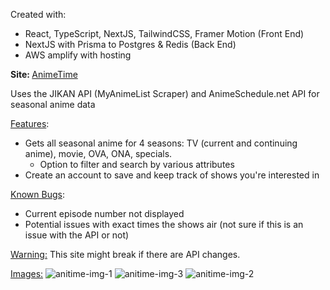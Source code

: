 Created with:  
  - React, TypeScript, NextJS, TailwindCSS, Framer Motion (Front End) 
  - NextJS with Prisma to Postgres & Redis (Back End)
  - AWS amplify with hosting

<b>Site: </b> [AnimeTime](https://anime-time-mu.vercel.app)

Uses the JIKAN API (MyAnimeList Scraper) and AnimeSchedule.net API for seasonal anime data 

<u>Features</u>:
- Gets all seasonal anime for 4 seasons: TV (current and continuing anime), movie, OVA, ONA, specials.
  - Option to filter and search by various attributes
- Create an account to save and keep track of shows you're interested in

<u>Known Bugs</u>:
- Current episode number not displayed
- Potential issues with exact times the shows air (not sure if this is an issue with the API or not)

<u>Warning:</u> This site might break if there are API changes.

<u>Images:</u>
![anitime-img-1](https://user-images.githubusercontent.com/31109249/226437621-427b862b-e1a7-4124-bc0c-627c0efbcb3a.png)
![anitime-img-3](https://user-images.githubusercontent.com/31109249/226437623-7a809fce-3855-493c-b7b9-d809e0dd2ffc.png)
![anitime-img-2](https://user-images.githubusercontent.com/31109249/226437625-7dde047c-afa1-4f13-b76e-dfa2988ce858.png)
